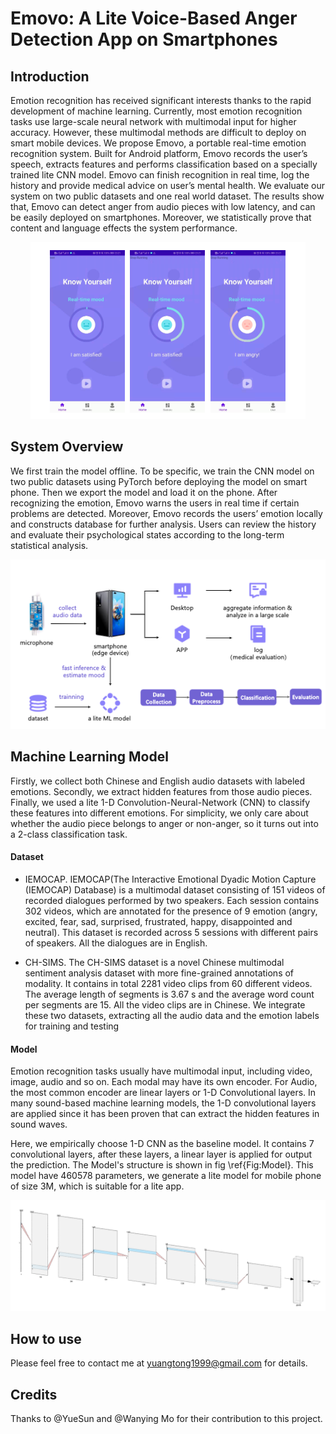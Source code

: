 # Emovo: A Lite Voice-Based Anger Detection App on Smartphones


## Introduction

Emotion recognition has received significant interests thanks to the rapid development of machine learning. Currently, most emotion recognition tasks use large-scale neural network with multimodal input for higher accuracy. However, these multimodal methods are difficult to deploy on smart mobile devices. We propose Emovo, a portable real-time emotion recognition system. Built for Android platform, Emovo records the user’s speech, extracts features and performs classification based on a specially trained lite CNN model. Emovo can finish recognition in real time, log the history and provide medical advice on user’s mental health. We evaluate our system on two public datasets and one real world dataset. The results show that, Emovo can detect anger from audio pieces with low latency, and can be easily deployed on smartphones. Moreover, we statistically prove that content and language effects the system performance.

<div align="center">
<img src="./fig/mainpage.png">
</div>

## System Overview

We first train the model offline. To be specific, we train the CNN model on two public datasets using PyTorch before deploying the model on smart phone. Then we export the model and load it on the phone. After recognizing the emotion, Emovo warns the users in real time if certain problems are detected. Moreover, Emovo records the users’ emotion locally and constructs database for further analysis. Users can review the history and evaluate their psychological states according to the long-term statistical analysis.

<div align="center">
<img src="./fig/framework.png">
</div>


## Machine Learning Model

Firstly, we collect both Chinese and English audio datasets with labeled emotions. Secondly, we extract hidden features from those audio pieces. Finally, we used a lite 1-D Convolution-Neural-Network (CNN) to classify these features into different emotions. For simplicity, we only care about whether the audio piece belongs to anger or non-anger, so it turns out into a 2-class classification task.

#### Dataset
- IEMOCAP. IEMOCAP(The Interactive Emotional Dyadic Motion Capture (IEMOCAP) Database) is a multimodal
dataset consisting of 151 videos of recorded dialogues performed by two speakers. Each session contains 302 videos, which are annotated for the presence of 9 emotion (angry, excited, fear, sad, surprised, frustrated, happy, disappointed and neutral). This dataset is recorded across 5 sessions with different pairs of speakers. All the dialogues are in English.

- CH-SIMS. The CH-SIMS dataset is a novel Chinese multimodal sentiment analysis dataset with more fine-grained annotations of modality. It contains in total 2281 video clips from 60 different videos. The average length of segments is 3.67 s and the average word count per segments are 15. All the video clips are in Chinese.
We integrate these two datasets, extracting all the audio data and the emotion labels for training and testing

#### Model

Emotion recognition tasks usually have multimodal input, including video, image, audio and so on. Each modal may have its own encoder. For Audio, the most common encoder are linear layers or 1-D Convolutional layers. In many sound-based machine learning models, the 1-D convolutional layers are applied since it has been proven that can extract the hidden features in sound waves. 

Here, we empirically choose 1-D CNN as the baseline model. It contains 7 convolutional layers, after these layers, a linear layer is applied for output the prediction. The Model's structure is shown in fig \ref{Fig:Model}. This model have 460578 parameters, we generate a lite model for mobile phone of size 3M, which is suitable for a lite app.

<div align="center">
<img src="./fig/model.png">
</div>

## How to use

Please feel free to contact me at yuangtong1999@gmail.com for details.

## Credits

Thanks to @YueSun and @Wanying Mo for their contribution to this project.
